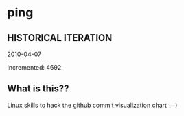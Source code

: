 # ping

## HISTORICAL ITERATION
2010-04-07

Incremented: 4692

## What is this?? 
Linux skills to hack the github commit visualization chart `;-)`
